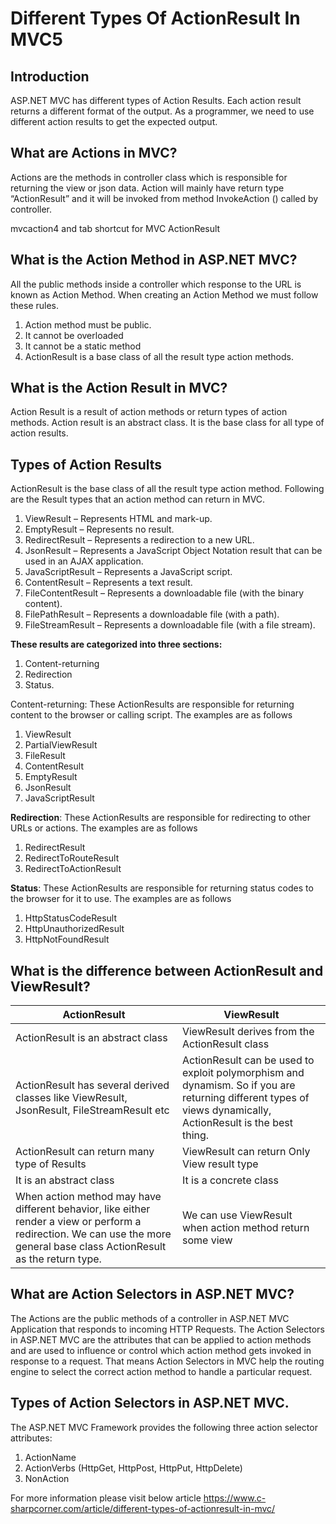 # Different Types Of ActionResult In MVC5

## Introduction
ASP.NET MVC has different types of Action Results. Each action result returns a different format of the output. As a programmer, we need to use different action results to get the expected output.

## What are Actions in MVC? 

Actions are the methods in controller class which is responsible for returning the view or json data. Action will mainly have return type “ActionResult” and it will be invoked from method InvokeAction () called by controller. 

mvcaction4 and tab shortcut for MVC ActionResult

## What is the Action Method in ASP.NET MVC?

All the public methods inside a controller which response to the URL is known as Action Method. When creating an Action Method we must follow these rules.

1.	Action method must be public.
2.	It cannot be overloaded
3.	It cannot be a static method
4.	ActionResult is a base class of all the result type action methods.

## What is the Action Result in MVC?

Action Result is a result of action methods or return types of action methods. Action result is an abstract class. It is the base class for all type of action results. 

## Types of Action Results

ActionResult is the base class of all the result type action method. Following are the Result types that an action method can return in MVC.

1.	ViewResult – Represents HTML and mark-up.
2.	EmptyResult – Represents no result.
3.	RedirectResult – Represents a redirection to a new URL.
4.	JsonResult – Represents a JavaScript Object Notation result that can be used in an AJAX application.
5.	JavaScriptResult – Represents a JavaScript script.
6.	ContentResult – Represents a text result.
7.	FileContentResult – Represents a downloadable file (with the binary content).
8.	FilePathResult – Represents a downloadable file (with a path).
9.	FileStreamResult – Represents a downloadable file (with a file stream).

**These results are categorized into three sections:** 

1.	Content-returning
2.	Redirection
3.	Status.

Content-returning: These ActionResults are responsible for returning content to the browser or calling script. The examples are as follows

1.	ViewResult
2.	PartialViewResult
3.	FileResult
4.	ContentResult
5.	EmptyResult
6.	JsonResult
7.	JavaScriptResult

**Redirection**: These ActionResults are responsible for redirecting to other URLs or actions. The examples are as follows

1.	RedirectResult
2.	RedirectToRouteResult
3.	RedirectToActionResult

**Status**: These ActionResults are responsible for returning status codes to the browser for it to use. The examples are as follows

1.	HttpStatusCodeResult
2.	HttpUnauthorizedResult
3.	HttpNotFoundResult

## What is the difference between ActionResult and ViewResult? 
|ActionResult|ViewResult|
|---|---|	
|ActionResult is an abstract class|ViewResult derives from the ActionResult class|
|ActionResult has several derived classes like ViewResult, JsonResult, FileStreamResult etc|ActionResult can be used to exploit polymorphism and dynamism. So if you are returning different types of views dynamically, ActionResult is the best thing.|
|ActionResult can return many type of Results|ViewResult can return Only View result type|
|It is an abstract class|It is a concrete class|
|When action method may have different behavior, like either render a view or perform a redirection. We can use the more general base class ActionResult as the return type.|We can use ViewResult when action method return some view|

## What are Action Selectors in ASP.NET MVC?

The Actions are the public methods of a controller in ASP.NET MVC Application that responds to incoming HTTP Requests. The Action Selectors in ASP.NET MVC are the attributes that can be applied to action methods and are used to influence or control which action method gets invoked in response to a request. That means Action Selectors in MVC help the routing engine to select the correct action method to handle a particular request.

## Types of Action Selectors in ASP.NET MVC.

The ASP.NET MVC Framework provides the following three action selector attributes:

1.	ActionName
2.	ActionVerbs (HttpGet, HttpPost, HttpPut, HttpDelete)
3.	NonAction

For more information please visit below article
https://www.c-sharpcorner.com/article/different-types-of-actionresult-in-mvc/
